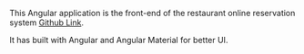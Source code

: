 
This Angular application is the front-end of the restaurant online reservation system [Github Link](https://github.com/SakisHous/restaurant-frontend).

It has built with Angular and Angular Material for better UI.
